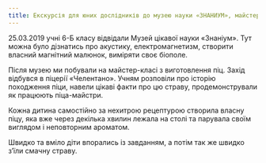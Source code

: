 ```yaml
---
title: Екскурсія для юних дослідників до музею науки «ЗНАНИУМ», майстер–клас з виготовлення піци
---
```


25.03.2019 учні 6-Б класу відвідали Музей цікавої науки «Знаніум». Тут можна було дізнатись про акустику, електромагнетизм, створити власний магнітний малюнок, виміряти своє біополе.

Після музею ми побували на майстер-класі з виготовлення піц. Захід відбувся в піцерії «Челентано». Учням розповіли про історію походження піци, навели цікаві факти про цю страву, продемонстрували як працюють піца-майстри.

Кожна дитина самостійно за нехитрою рецептурою створила власну піцу, яка вже через декілька хвилин лежала на столі та парувала своїм виглядом і неповторним ароматом.

Швидко та вміло діти впорались із завданням, а потім так же швидко з’їли смачну страву.

<slideshow />
